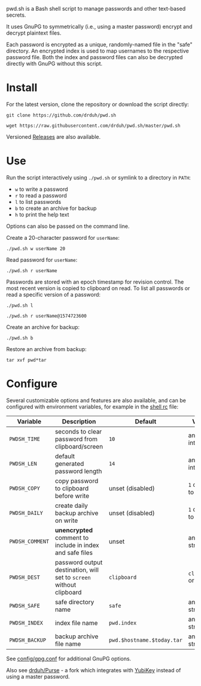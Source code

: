 pwd.sh is a Bash shell script to manage passwords and other text-based secrets.

It uses GnuPG to symmetrically (i.e., using a master password) encrypt and decrypt plaintext files.

Each password is encrypted as a unique, randomly-named file in the "safe" directory. An encrypted index is used to map usernames to the respective password file. Both the index and password files can also be decrypted directly with GnuPG without this script.

# Install

For the latest version, clone the repository or download the script directly:

```console
git clone https://github.com/drduh/pwd.sh

wget https://raw.githubusercontent.com/drduh/pwd.sh/master/pwd.sh
```

Versioned [Releases](https://github.com/drduh/pwd.sh/releases) are also available.

# Use

Run the script interactively using `./pwd.sh` or symlink to a directory in `PATH`:

- `w` to write a password
- `r` to read a password
- `l` to list passwords
- `b` to create an archive for backup
- `h` to print the help text

Options can also be passed on the command line.

Create a 20-character password for `userName`:

```console
./pwd.sh w userName 20
```

Read password for `userName`:

```console
./pwd.sh r userName
```

Passwords are stored with an epoch timestamp for revision control. The most recent version is copied to clipboard on read. To list all passwords or read a specific version of a password:

```console
./pwd.sh l

./pwd.sh r userName@1574723600
```

Create an archive for backup:

```console
./pwd.sh b
```

Restore an archive from backup:

```console
tar xvf pwd*tar
```

# Configure

Several customizable options and features are also available, and can be configured with environment variables, for example in the [shell rc](https://github.com/drduh/config/blob/master/zshrc) file:

Variable | Description | Default | Values
-|-|-|-
`PWDSH_TIME` | seconds to clear password from clipboard/screen | `10` | any valid integer
`PWDSH_LEN` | default generated password length | `14` | any valid integer
`PWDSH_COPY` | copy password to clipboard before write | unset (disabled) | `1` or `true` to enable
`PWDSH_DAILY` | create daily backup archive on write | unset (disabled) | `1` or `true` to enable
`PWDSH_COMMENT` | **unencrypted** comment to include in index and safe files | unset | any valid string
`PWDSH_DEST` | password output destination, will set to `screen` without clipboard | `clipboard` | `clipboard` or `screen`
`PWDSH_SAFE` | safe directory name | `safe` | any valid string
`PWDSH_INDEX` | index file name | `pwd.index` | any valid string
`PWDSH_BACKUP` | backup archive file name | `pwd.$hostname.$today.tar` | any valid string

See [config/gpg.conf](https://github.com/drduh/config/blob/master/gpg.conf) for additional GnuPG options.

Also see [drduh/Purse](https://github.com/drduh/Purse) - a fork which integrates with [YubiKey](https://github.com/drduh/YubiKey-Guide) instead of using a master password.
